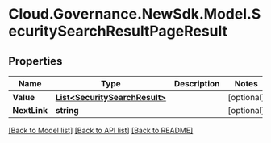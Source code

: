 # Cloud.Governance.NewSdk.Model.SecuritySearchResultPageResult
## Properties

Name | Type | Description | Notes
------------ | ------------- | ------------- | -------------
**Value** | [**List&lt;SecuritySearchResult&gt;**](SecuritySearchResult.md) |  | [optional] 
**NextLink** | **string** |  | [optional] 

[[Back to Model list]](../README.md#documentation-for-models) [[Back to API list]](../README.md#documentation-for-api-endpoints) [[Back to README]](../README.md)

